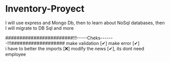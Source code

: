 # Inventory-Proyect
I will use express and Mongo Db, then to learn about NoSql databases, then I will migrate to DB Sql and more

########################!!!-----Cheks-------!!!###################
        make validation  [✔] 
        make error  [✔]  
        i have to better the imports [❌]
        modify the news [✔], its dont need employee
